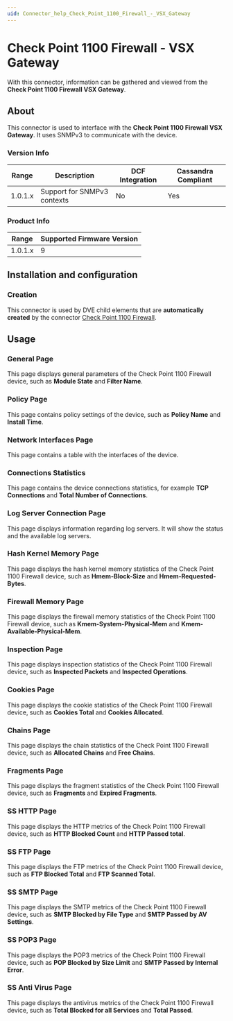 ```yaml
---
uid: Connector_help_Check_Point_1100_Firewall_-_VSX_Gateway
---
```


# Check Point 1100 Firewall - VSX Gateway

With this connector, information can be gathered and viewed from the **Check Point 1100 Firewall VSX Gateway**.

## About

This connector is used to interface with the **Check Point 1100 Firewall VSX Gateway**. It uses SNMPv3 to communicate with the device.

### Version Info

| Range | Description | DCF Integration | Cassandra Compliant |
|--|--|--|--|
| 1.0.1.x | Support for SNMPv3 contexts | No | Yes |

### Product Info

| Range | Supported Firmware Version |
|--|--|
| 1.0.1.x | 9 |

## Installation and configuration

### Creation

This connector is used by DVE child elements that are **automatically created** by the connector [Check Point 1100 Firewall](xref:Connector_help_Check_Point_1100_Firewall).

## Usage

### General Page

This page displays general parameters of the Check Point 1100 Firewall device, such as **Module State** and **Filter Name**.

### Policy Page

This page contains policy settings of the device, such as **Policy Name** and **Install Time**.

### Network Interfaces Page

This page contains a table with the interfaces of the device.

### Connections Statistics

This page contains the device connections statistics, for example **TCP Connections** and **Total Number of Connections**.

### Log Server Connection Page

This page displays information regarding log servers. It will show the status and the available log servers.

### Hash Kernel Memory Page

This page displays the hash kernel memory statistics of the Check Point 1100 Firewall device, such as **Hmem-Block-Size** and **Hmem-Requested-Bytes**.

### Firewall Memory Page

This page displays the firewall memory statistics of the Check Point 1100 Firewall device, such as **Kmem-System-Physical-Mem** and **Kmem-Available-Physical-Mem**.

### Inspection Page

This page displays inspection statistics of the Check Point 1100 Firewall device, such as **Inspected Packets** and **Inspected Operations**.

### Cookies Page

This page displays the cookie statistics of the Check Point 1100 Firewall device, such as **Cookies Total** and **Cookies Allocated**.

### Chains Page

This page displays the chain statistics of the Check Point 1100 Firewall device, such as **Allocated Chains** and **Free Chains**.

### Fragments Page

This page displays the fragment statistics of the Check Point 1100 Firewall device, such as **Fragments** and **Expired Fragments**.

### SS HTTP Page

This page displays the HTTP metrics of the Check Point 1100 Firewall device, such as **HTTP Blocked Count** and **HTTP Passed total**.

### SS FTP Page

This page displays the FTP metrics of the Check Point 1100 Firewall device, such as **FTP Blocked Total** and **FTP Scanned Total**.

### SS SMTP Page

This page displays the SMTP metrics of the Check Point 1100 Firewall device, such as **SMTP Blocked by File Type** and **SMTP Passed by AV Settings**.

### SS POP3 Page

This page displays the POP3 metrics of the Check Point 1100 Firewall device, such as **POP Blocked by Size Limit** and **SMTP Passed by Internal Error**.

### SS Anti Virus Page

This page displays the antivirus metrics of the Check Point 1100 Firewall device, such as **Total Blocked for all Services** and **Total Passed**.
